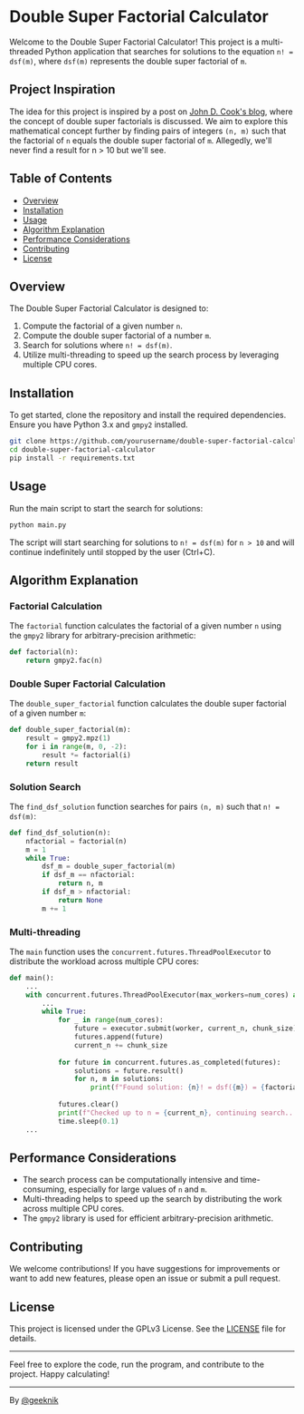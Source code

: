 # Double Super Factorial Calculator

Welcome to the Double Super Factorial Calculator! This project is a multi-threaded Python application that searches for solutions to the equation `n! = dsf(m)`, where `dsf(m)` represents the double super factorial of `m`.

## Project Inspiration

The idea for this project is inspired by a post on [John D. Cook's blog](https://www.johndcook.com/blog/2024/03/25/double-superfactorial/), where the concept of double super factorials is discussed. We aim to explore this mathematical concept further by finding pairs of integers `(n, m)` such that the factorial of `n` equals the double super factorial of `m`. Allegedly, we'll never find a result for n > 10 but we'll see.

## Table of Contents

- [Overview](#overview)
- [Installation](#installation)
- [Usage](#usage)
- [Algorithm Explanation](#algorithm-explanation)
- [Performance Considerations](#performance-considerations)
- [Contributing](#contributing)
- [License](#license)

## Overview

The Double Super Factorial Calculator is designed to:

1. Compute the factorial of a given number `n`.
2. Compute the double super factorial of a number `m`.
3. Search for solutions where `n! = dsf(m)`.
4. Utilize multi-threading to speed up the search process by leveraging multiple CPU cores.

## Installation

To get started, clone the repository and install the required dependencies. Ensure you have Python 3.x and `gmpy2` installed.

```bash
git clone https://github.com/yourusername/double-super-factorial-calculator.git
cd double-super-factorial-calculator
pip install -r requirements.txt
```

## Usage

Run the main script to start the search for solutions:

```bash
python main.py
```

The script will start searching for solutions to `n! = dsf(m)` for `n > 10` and will continue indefinitely until stopped by the user (Ctrl+C).

## Algorithm Explanation

### Factorial Calculation

The `factorial` function calculates the factorial of a given number `n` using the `gmpy2` library for arbitrary-precision arithmetic:

```python
def factorial(n):
    return gmpy2.fac(n)
```

### Double Super Factorial Calculation

The `double_super_factorial` function calculates the double super factorial of a given number `m`:

```python
def double_super_factorial(m):
    result = gmpy2.mpz(1)
    for i in range(m, 0, -2):
        result *= factorial(i)
    return result
```

### Solution Search

The `find_dsf_solution` function searches for pairs `(n, m)` such that `n! = dsf(m)`:

```python
def find_dsf_solution(n):
    nfactorial = factorial(n)
    m = 1
    while True:
        dsf_m = double_super_factorial(m)
        if dsf_m == nfactorial:
            return n, m
        if dsf_m > nfactorial:
            return None
        m += 1
```

### Multi-threading

The `main` function uses the `concurrent.futures.ThreadPoolExecutor` to distribute the workload across multiple CPU cores:

```python
def main():
    ...
    with concurrent.futures.ThreadPoolExecutor(max_workers=num_cores) as executor:
        ...
        while True:
            for _ in range(num_cores):
                future = executor.submit(worker, current_n, chunk_size)
                futures.append(future)
                current_n += chunk_size
            
            for future in concurrent.futures.as_completed(futures):
                solutions = future.result()
                for n, m in solutions:
                    print(f"Found solution: {n}! = dsf({m}) = {factorial(n)}")
            
            futures.clear()
            print(f"Checked up to n = {current_n}, continuing search...")
            time.sleep(0.1)
    ...
```

## Performance Considerations

- The search process can be computationally intensive and time-consuming, especially for large values of `n` and `m`.
- Multi-threading helps to speed up the search by distributing the work across multiple CPU cores.
- The `gmpy2` library is used for efficient arbitrary-precision arithmetic.

## Contributing

We welcome contributions! If you have suggestions for improvements or want to add new features, please open an issue or submit a pull request.

## License

This project is licensed under the GPLv3 License. See the [LICENSE](LICENSE) file for details.

---

Feel free to explore the code, run the program, and contribute to the project. Happy calculating!

---

By [@geeknik](https://twitter.com/geeknik)
